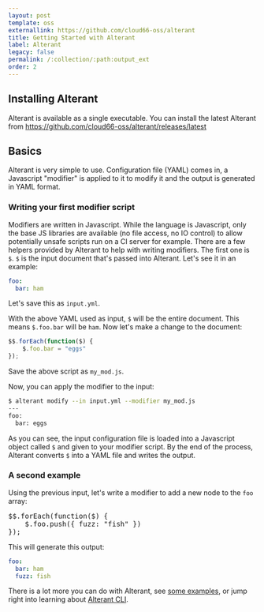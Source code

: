 ```yaml
---
layout: post
template: oss
externallink: https://github.com/cloud66-oss/alterant
title: Getting Started with Alterant
label: Alterant
legacy: false
permalink: /:collection/:path:output_ext
order: 2
---
```


## Installing Alterant

Alterant is available as a single executable. You can install the latest Alterant from https://github.com/cloud66-oss/alterant/releases/latest

## Basics

Alterant is very simple to use. Configuration file (YAML) comes in, a Javascript "modifier" is applied to it to modify it and the output is generated in YAML format.

### Writing your first modifier script

Modifiers are written in Javascript. While the language is Javascript, only the base JS libraries are available (no file access, no IO control) to allow potentially unsafe scripts run on a CI server for example. There are a few helpers provided by Alterant to help with writing modifiers. The first one is `$`. `$` is the input document that's passed into Alterant. Let's see it in an example:

```yaml
foo:
  bar: ham
```

Let's save this as `input.yml`.

With the above YAML used as input, `$` will be the entire document. This means `$.foo.bar` will be `ham`. Now let's make a change to the document:

```js
$$.forEach(function($) {
	$.foo.bar = "eggs"
});
```

Save the above script as `my_mod.js`.

Now, you can apply the modifier to the input:

```bash
$ alterant modify --in input.yml --modifier my_mod.js
---
foo:
  bar: eggs
```

As you can see, the input configuration file is loaded into a Javascript object called `$` and given to your modifier script. By the end of the process, Alterant converts `$` into a YAML file and writes the output.

### A second example

Using the previous input, let's write a modifier to add a new node to the `foo` array:

<pre class="prettyprint">
$$.forEach(function($) {
	$.foo.push({ fuzz: "fish" })
});
</pre>

This will generate this output:

```yaml
foo:
  bar: ham
  fuzz: fish
```

There is a lot more you can do with Alterant, see [some examples](/alterant/examples.html), or jump right into learning about [Alterant CLI](/alterant/alterant-cli.html).
